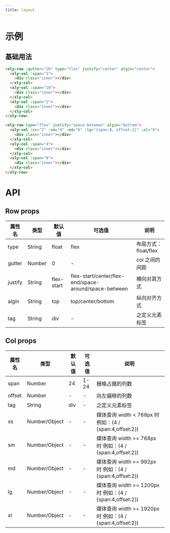 ```yaml
---
title: layout
---
```


# 示例

## 基础用法


```html
<xly-row :gutter="20" type="flex" justify="center" algin="center">
  <xly-col :span="2">
    <div class="inner"></div>
  </xly-col>
  <xly-col :span="10">
    <div class="inner"></div>
  </xly-col>
  <xly-col :span="2">
    <div class="inner"></div>
  </xly-col>
</xly-row>

<xly-row type="flex" justify="space-between" algin="bottom">
  <xly-col :xs="2" :sm="4" :md="6" :lg="{span:8, offset:2}" :xl="9">
    <div class="inner"></div>
  </xly-col>
  <xly-col :span="4">
    <div class="inner"></div>
  </xly-col>
  <xly-col :span="8">
    <div class="inner"></div>
  </xly-col>
</xly-row>
```

<style>
    .inner{
        background: #e5e9f2;
        border-radius: 6px;
        padding: 4px 10px;
        box-sizing: border-box;
        height: 60px;
    }
    .xly-row {
        background: #f9fafc;
        margin: 10px 0;
        border-radius: 4px;
    }
    .xly-col:nth-child(2) div{
        height: 80px;
    }
</style>

# API

## Row props

| 属性名  | 类型   | 默认值     | 可选值                                                | 说明                 |
| ------- | ------ | ---------- | ----------------------------------------------------- | -------------------- |
| type    | String | float      | flex                                                  | 布局方式：float/flex |
| gutter  | Number | 0          | -                                                     | col 之间的间距       |
| justify | String | flex-start | flex-start/center/flex-end/space-around/space-between | 横向对其方式         |
| algin   | String | top        | top/center/bottom                                     | 纵向对齐方式         |
| tag     | String | div        | -                                                     | 之定义元素标签       |

## Col props

| 属性名 | 类型          | 默认值 | 可选值 | 说明                                                      |
| ------ | ------------- | ------ | ------ | --------------------------------------------------------- |
| span   | Number        | 24     | 1-24   | 栅格占据的列数                                            |
| offset | Number        | -      | -      | 向左偏移的列数                                            |
| tag    | String        | div    | -      | 之定义元素标签                                            |
| xs     | Number/Object | -      | -      | 媒体查询 width < 768px 时 例如：(4 / {span:4,offset:2})   |
| sm     | Number/Object | -      | -      | 媒体查询 width >= 768px 时 例如：(4 / {span:4,offset:2})  |
| md     | Number/Object | -      | -      | 媒体查询 width >= 992px 时 例如：(4 / {span:4,offset:2})  |
| lg     | Number/Object | -      | -      | 媒体查询 width >= 1200px 时 例如：(4 / {span:4,offset:2}) |
| xl     | Number/Object | -      | -      | 媒体查询 width >= 1920px 时 例如：(4 / {span:4,offset:2}) |
